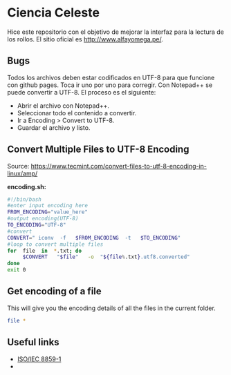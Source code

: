 # Ciencia Celeste
Hice este repositorio con el objetivo de mejorar la interfaz para la lectura de los rollos. El sitio oficial es http://www.alfayomega.pe/.

## Bugs
Todos los archivos deben estar codificados en UTF-8 para que funcione con github pages. Toca ir uno por uno para corregir. Con Notepad++ se puede convertir a UTF-8. El proceso es el siguiente:
- Abrir el archivo con Notepad++.
- Seleccionar todo el contenido a convertir.
- Ir a Encoding > Convert to UTF-8.
- Guardar el archivo y listo.

## Convert Multiple Files to UTF-8 Encoding

Source: https://www.tecmint.com/convert-files-to-utf-8-encoding-in-linux/amp/

**encoding.sh:**
```bash
#!/bin/bash
#enter input encoding here
FROM_ENCODING="value_here"
#output encoding(UTF-8)
TO_ENCODING="UTF-8"
#convert
CONVERT=" iconv  -f   $FROM_ENCODING  -t   $TO_ENCODING"
#loop to convert multiple files 
for  file  in  *.txt; do
     $CONVERT   "$file"   -o  "${file%.txt}.utf8.converted"
done
exit 0
```

## Get encoding of a file

This will give you the encoding details of all the files in the current folder.

```bash
file *
```

## Useful links

- [ISO/IEC 8859-1](https://en.wikipedia.org/wiki/ISO/IEC_8859-1)
- 
